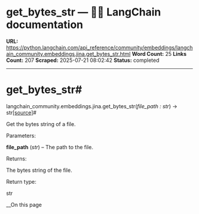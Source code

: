 # get_bytes_str — 🦜🔗 LangChain  documentation

**URL:** https://python.langchain.com/api_reference/community/embeddings/langchain_community.embeddings.jina.get_bytes_str.html
**Word Count:** 25
**Links Count:** 207
**Scraped:** 2025-07-21 08:02:42
**Status:** completed

---

# get\_bytes\_str\#

langchain\_community.embeddings.jina.get\_bytes\_str\(_file\_path : str_\) → str[\[source\]](https://python.langchain.com/api_reference/_modules/langchain_community/embeddings/jina.html#get_bytes_str)\#     

Get the bytes string of a file.

Parameters:     

**file\_path** \(_str_\) – The path to the file.

Returns:     

The bytes string of the file.

Return type:     

str

__On this page